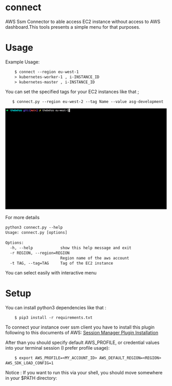 # connect
AWS Ssm Connector to able access EC2 instance without access to AWS dashboard.This tools presents a simple menu for that purposes.

# Usage
Example Usage:

```
    $ connect --region eu-west-1
    > kubernetes-worker-1 , i-INSTANCE_ID
    > kubernetes-master , i-INSTANCE_ID
```

You can set the specified tags for your EC2 instances like that ;

```
   $ connect.py --region eu-west-2 --tag Name --value asg-development
```

<img src="./img/demo.gif"></img>

For more details 

```
python3 connect.py --help
Usage: connect.py [options]

Options:
  -h, --help            show this help message and exit
  -r REGION, --region=REGION
                        Region name of the aws account
  -t TAG, --tag=TAG     Tag of the EC2 instance
```


You can select easily with interactive menu

# Setup
You can install python3 dependencies like that :
```
    $ pip3 install -r requirements.txt
```

To connect your instance over ssm client you have to install this plugin following to this documents of AWS:
<a href="https://docs.aws.amazon.com/systems-manager/latest/userguide/session-manager-working-with-install-plugin.html">Session Manager Plugin Installation</a>

After than you should specify default AWS_PROFILE, or credential values into your terminal session (I prefer profile usage):

```
    $ export AWS_PROFILE=<MY_ACCOUNT_ID> AWS_DEFAULT_REGION=<REGION> AWS_SDK_LOAD_CONFIG=1
```

Notice : If you want to run this via your shell, you should move somewhere in your $PATH directory:
